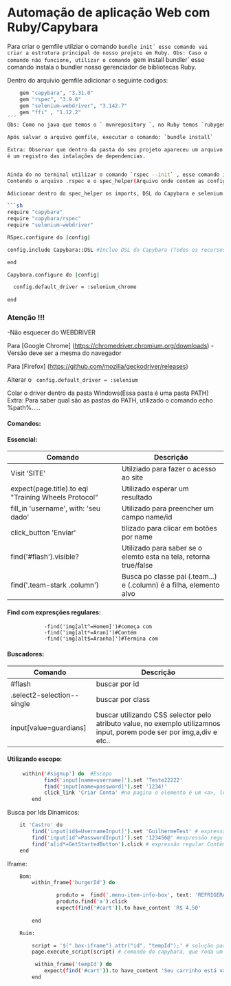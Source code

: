 # Automação de aplicação Web com Ruby/Capybara

Para criar o gemfile utilziar o comando `bundle init´ esse comando vai criar a estrutura principal do nosso projeto em Ruby.
Obs: Caso o comando não funcione, utilizar o comando `gem install bundler´ esse comando instala o bundler nosso gerenciador de bibliotecas Ruby.

Dentro do arquivio gemfile adicionar o seguinte codigos:
```sh
	gem "capybara", "3.31.0"
	gem "rspec", "3.9.0"
	gem "selenium-webdriver", "3.142.7"
	gem "ffi" , "1.12.2"
´´´
Obs: Como no java que temos o ` mvnrepository `, no Ruby temos `rubygems.org` onde encontramos nossas dependencias.

Após salvar o arquivo gemfile, executar o comando: `bundle install`

Extra: Observar que dentro da pasta do seu projeto apareceu um arquivo com o nome de "Gemfile.lock", esse arquivo
é um registro das intalações de dependencias.


Ainda do no terminal utilizar o comando `rspec --init` , esse comando iniciara um projeto de testes.
Contendo o arquivo .rspec e o spec_helper(Arquivo onde contem as configurações de inicialização dos testes).

Adicionar dentro do spec_helper os imports, DSL do Capybara e selenium:  

```sh
require "capybara" 
require "capybara/rspec" 
require "selenium-webdriver" 

RSpec.configure do |config|

config.include Capybara::DSL #Inclue DSL do Capybara (Todos os recursos)

end

Capybara.configure do |config|

  config.default_driver = :selenium_chrome
  
end

``` 

### Atenção !!!

-Não esquecer do WEBDRIVER

Para [Google Chrome] (https://chromedriver.chromium.org/downloads)
 	- Versão deve ser a mesma do navegador

Para [Firefox] (https://github.com/mozilla/geckodriver/releases)

Alterar o ``` config.default_driver = :selenium```

Colar o driver dentro da pasta Windows(Essa pasta é uma pasta PATH)
Extra: Para saber qual são as pastas do PATH, utilizado o comando echo %path%.....



#### Comandos:

#### Essencial:
| Comando | Descrição |
| ------ | ------ |
|Visit 'SITE'|Utilziado para fazer o acesso ao site|
|expect(page.title).to eql "Training Wheels Protocol"| Utilizado esperar um resultado|
|fill_in 'username', with: 'seu dado'|Utilizado para preencher um campo name/id|
|click_button 'Enviar'|tilizado para clicar em botões por name|
|find('#flash').visible?|Utilizado para saber se o elemto esta na tela, retorna true/false|
|find('.team-stark .column')|Busca po classe pai (.team...) e (.column) é a filha, elemento alvo|

#### Find com expresções regulares:
				-find('img[alt^=Homem]')#começa com
       			-find('img[alt*=Aran]')#Contém
        		-find('img[alt$=Aranha]')#Termina com
	


#### Buscadores:
| Comando | Descrição |
| ------ | ------ |
|#flash |buscar por id|
|.select2-selection--single | buscar por class|
|input[value=guardians] | buscar utilizando CSS selector pelo atributo value, no exemplo utilizamnos input, porem pode ser por img,a,div e etc..|
	

#### Utilizando escopo:

```sh
	 within('#signup') do  #Escopo
            find('input[name=username]').set 'Teste22222'
            find('input[name=password]').set '1234!'
            click_link 'Criar Conta' #no pagina o elemento é um <a>, logo temos que usar click link
        end
```

Busca por Ids Dinamicos:
```sh
	it 'Castro' do
        find('input[id$=UsernameInput]').set 'GuilhermeTest' # expressão regular termina
        find('input[id^=PasswordInput]').set '123456@' #expressão regular começa com
        find('a[id*=GetStartedButton').click # expressão regular Contém 
    end
```

Iframe: 

```sh
	Bom:
		within_frame('burgerId') do

				produto =  find('.menu-item-info-box', text: 'REFRIGERANTE')
				produto.find('a').click
				expect(find('#cart')).to have_content 'R$ 4,50'
			
		end
```
```sh
	Ruim:

		script = '$(".box-iframe").attr("id", "tempId");' # solução para quado o não tem acesso ao codigo fonte ou o dev não quer colocar Id
        page.execute_script(script) # comando do capybara, que roda um script dentro da pagina

         within_frame('tempId') do
            expect(find('#cart')).to have_content 'Seu carrinho está vazio!'
       	end
```
